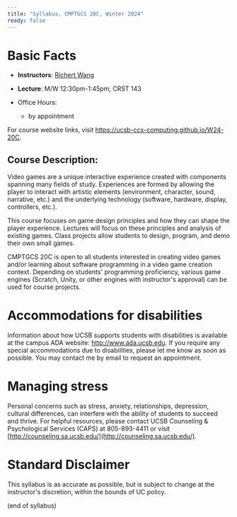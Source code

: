```yaml
---
title: "Syllabus, CMPTGCS 20C, Winter 2024"
ready: false
---
```


# Basic Facts

* **Instructors**:
   [Richert Wang](http://www.cs.ucsb.edu/~richert)
* **Lecture**: M/W 12:30pm-1:45pm, CRST 143
                       
* Office Hours:
   * by appointment

For course website links, visit <https://ucsb-ccs-computing.github.io/W24-20C>.

## Course Description:

Video games are a unique interactive experience created with components spanning many fields of study. Experiences are formed by allowing the player to interact with artistic elements (environment, character, sound, narrative, etc.) and the underlying technology (software, hardware, display, controllers, etc.).

This course focuses on game design principles and how they can shape the player experience. Lectures will focus on these principles and analysis of existing games. Class projects allow students to design, program, and demo their own small games.

CMPTGCS 20C is open to all students interested in creating video games and/or learning about software programming in a video game creation context. Depending on students' programming proficiency, various game engines (Scratch, Unity, or other engines with instructor's approval) can be used for course projects.

# Accommodations for disabilities

Information about how UCSB supports students with disabilities is
available at the campus ADA website: <http://www.ada.ucsb.edu>. If you require any special accommodations due to disabilities, please let me know as soon as possible. You may contact me by email to request an appointment.

# Managing stress

Personal concerns such as stress, anxiety, relationships, depression, cultural differences, can interfere with the ability of students to succeed and thrive. For helpful resources, please contact UCSB Counseling & Psychological Services (CAPS) at 805-893-4411 or visit [http://counseling.sa.ucsb.edu/](http://counseling.sa.ucsb.edu/).

# Standard Disclaimer

This syllabus is as accurate as possible, but is subject to change at
the instructor's discretion, within the bounds of UC policy.

(end of syllabus)
